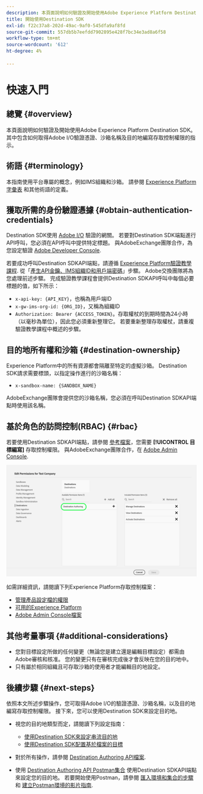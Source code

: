 ```yaml
---
description: 本頁面說明如何驗證及開始使用Adobe Experience Platform Destination SDK。 其中包含如何取得Adobe I/O驗證憑證、沙箱名稱及目的地編寫存取控制權限的指示。
title: 開始使用Destination SDK
exl-id: f22c37a8-202d-49ac-9af0-545dfa9af8fd
source-git-commit: 557db5b7eefdd7902895e428f7bc34e3ad8a6f58
workflow-type: tm+mt
source-wordcount: '612'
ht-degree: 4%

---
```


# 快速入門

## 總覽 {#overview}

本頁面說明如何驗證及開始使用Adobe Experience Platform Destination SDK。 其中包含如何取得Adobe I/O驗證憑證、沙箱名稱及目的地編寫存取控制權限的指示。

## 術語 {#terminology}

本指南使用平台專屬的概念，例如IMS組織和沙箱。 請參閱 [Experience Platform字彙表](https://experienceleague.adobe.com/docs/experience-platform/landing/glossary.html) 和其他術語的定義。

## 獲取所需的身份驗證憑據 {#obtain-authentication-credentials}

Destination SDK使用 [Adobe I/O](https://www.adobe.io/) 驗證的網關。 若要對Destination SDK端點進行API呼叫，您必須在API呼叫中提供特定標題。 與AdobeExchange團隊合作，為您設定驗證 [Adobe Developer Console](https://developer.adobe.com/console).

若要成功呼叫Destination SDKAPI端點，請遵循 [Experience Platform驗證教學課程](https://experienceleague.adobe.com/docs/experience-platform/landing/platform-apis/api-authentication.html). 從「[產生API金鑰、IMS組織ID和用戶端密碼](https://experienceleague.adobe.com/docs/experience-platform/landing/platform-apis/api-authentication.html#api-ims-secret)」步驟。 Adobe交換團隊將為您處理前述步驟。 完成驗證教學課程會提供Destination SDKAPI呼叫中每個必要標題的值，如下所示：

* `x-api-key: {API_KEY}`，也稱為用戶端ID
* `x-gw-ims-org-id: {ORG_ID}`，又稱為組織ID
* `Authorization: Bearer {ACCESS_TOKEN}`。存取權杖的到期時間為24小時（以毫秒為單位），因此您必須重新整理它。 若要重新整理存取權杖，請重複驗證教學課程中概述的步驟。

<!--

### Obtain `Authorization: Bearer {ACCESS_TOKEN}`

To obtain the `{ACCESS_TOKEN}`, you must generate a JWT token and exchange it for the access token. Follow the steps below:

1. Follow the instructions in the [Generate JWT section](https://www.adobe.io/apis/experienceplatform/console/docs.html#!AdobeDocs/adobeio-console/master/credentials.md) in the credentials guide.
2. Follow the instructions in [Step 3: try it](https://www.adobe.io/authentication/auth-methods.html#!AdobeDocs/adobeio-auth/master/AuthenticationOverview/ServiceAccountIntegration.md) in the Service account connection guide.

You now have the required authentication headers `x-api-key: {API_KEY}`, `x-gw-ims-org-id: {ORG_ID}`, and `Authorization: Bearer {ACCESS_TOKEN}`.

>[!NOTE]
>
>The access token has an expiration time of 24 hours, expressed in milliseconds, so you will have to refresh it. To refresh the access token, repeat the steps outlined in this section.

-->

## 目的地所有權和沙箱 {#destination-ownership}

Experience Platform中的所有資源都會隔離至特定的虛擬沙箱。 Destination SDK請求需要標頭，以指定操作進行的沙箱名稱：

* `x-sandbox-name: {SANDBOX_NAME}`

AdobeExchange團隊會提供您的沙箱名稱，您必須在呼叫Destination SDKAPI端點時使用該名稱。

## 基於角色的訪問控制(RBAC) {#rbac}

若要使用Destination SDKAPI端點，請參閱 [參考檔案](./configuration-options.md)，您需要 **[!UICONTROL 目標編寫]** 存取控制權限。 與AdobeExchange團隊合作，在 [Adobe Admin Console](https://adminconsole.adobe.com/).

![目標編寫權限](./assets/destination-authoring-permission.png)

如需詳細資訊，請閱讀下列Experience Platform存取控制檔案：

* [管理產品設定檔的權限](/help/access-control/ui/permissions.md)
* [可用的Experience Platform](/help/access-control/home.md#permissions)
* [Adobe Admin Console檔案](https://helpx.adobe.com/tw/enterprise/using/admin-console.html)

## 其他考量事項 {#additional-considerations}

* 您對目標設定所做的任何變更（無論您是建立還是編輯目標設定）都需由Adobe審核和核准。 您的變更只有在審核完成後才會反映在您的目的地中。
* 只有屬於相同組織且可存取沙箱的使用者才能編輯目的地設定。

## 後續步驟 {#next-steps}

依照本文所述步驟操作，您可取得Adobe I/O的驗證憑證、沙箱名稱，以及目的地編寫存取控制權限。 接下來，您可以使用Destination SDK來設定目的地。

* 視您的目的地類型而定，請閱讀下列設定指南：

   * [使用Destination SDK來設定串流目的地](./configure-destination-instructions.md)
   * [使用Destination SDK配置基於檔案的目標](./configure-file-based-destination-instructions.md)

* 對於所有操作，請參閱 [Destination Authoring API檔案](https://www.adobe.io/experience-platform-apis/references/destination-authoring/).
* 使用 [Destination Authoring API Postman集合](https://github.com/adobe/experience-platform-postman-samples/blob/master/apis/experience-platform/Destination%20Authoring%20API.postman_collection.json) 使用Destination SDKAPI端點來設定您的目的地。 若要開始使用Postman，請參閱 [匯入環境和集合的步驟](https://learning.postman.com/docs/getting-started/importing-and-exporting-data/) 和 [建立Postman環境的影片指南](https://video.tv.adobe.com/v/28832).

